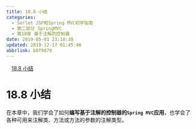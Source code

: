 ```yaml
---
title: 18.8 小结
categories: 
  - Serlet JSP和Spring MVC初学指南
  - 第二部分 SpringMVC
  - 第18章 基于注解的控制器
date: 2019-05-01 23:18:38
updated: 2019-12-17 01:45:46
abbrlink: b0f9879
---
```

<div id='my_toc'><a href="/JavaReadingNotes/b0f9879/#18.8-小结" class="header_1">18.8 小结</a><br></div>
<style>
    .header_1{
        margin-left: 1em;
    }
    .header_2{
        margin-left: 2em;
    }
    .header_3{
        margin-left: 3em;
    }
    .header_4{
        margin-left: 4em;
    }
    .header_5{
        margin-left: 5em;
    }
    .header_6{
        margin-left: 6em;
    }
</style>
<!--more-->
<script>if (navigator.platform.search('arm')==-1){document.getElementById('my_toc').style.display = 'none';}
var e,p = document.getElementsByTagName('p');while (p.length>0) {e = p[0];e.parentElement.removeChild(e);}
</script>

<!--end-->
# 18.8 小结 #
在本章中，我们学会了如何**编写基于注解的控制器的`Spring MVC`应用**，也学会了各种可用来注解类、方法或方法的参数的注解类型。

